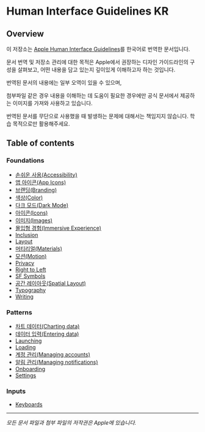 # Human Interface Guidelines KR

## Overview

이 저장소는 [Apple Human Interface Guidelines](https://developer.apple.com/design/human-interface-guidelines/)를 한국어로 번역한 문서입니다.

문서 번역 및 저장소 관리에 대한 목적은 Apple에서 권장하는 디자인 가이드라인의 구성을 살펴보고, 어떤 내용을 담고 있는지 깊이있게 이해하고자 하는 것입니다.

번역된 문서의 내용에는 일부 오역이 있을 수 있으며, 

첨부파일 같은 경우 내용을 이해하는 데 도움이 필요한 경우에만 공식 문서에서 제공하는 이미지를 가져와 사용하고 있습니다.

번역된 문서를 무단으로 사용했을 때 발생하는 문제에 대해서는 책임지지 않습니다. 학습 목적으로만 활용해주세요.

## Table of contents

### Foundations

- [손쉬운 사용(Accessibility)](./foundations/accessibility.md)
- [앱 아이콘(App Icons)](./foundations/app-icons.md)
- [브랜딩(Branding)](./foundations/branding.md)
- [색상(Color)](./foundations/color.md)
- [다크 모드(Dark Mode)](./foundations/dark-mode.md)
- [아이콘(Icons)](./foundations/icons.md)
- [이미지(Images)](./foundations/images.md)
- [몰입형 경험(Immersive Experience)](./foundations/immersive-experiences.md)
- [Inclusion](./foundations/inclusion.md)
- [Layout](./foundations/layout.md)
- [머티리얼(Materials)](./foundations/materials.md)
- [모션(Motion)](./foundations/motion.md)
- [Privacy](./foundations/)
- [Right to Left](./foundations/right-to-left.md)
- [SF Symbols](./foundations/sf-symbols.md)
- [공간 레이아웃(Spatial Layout)](./foundations/)
- [Typography](./foundations/)
- [Writing](./foundations/)

### Patterns

- [차트 데이터(Charting data)](./patterns/charting-data.md)
- [데이터 입력(Entering data)](./patterns/entering-data.md)
- [Launching](./patterns/launching.md)
- [Loading](./patterns/loading.md)
- [계정 관리(Managing accounts)](./patterns/managing-accounts.md)
- [알림 관리(Managing notifications)](./patterns/managing-notifications.md)
- [Onboarding](./patterns/onboarding.md)
- [Settings](./patterns/settings.md)

### Inputs

- [Keyboards](./inputs/keyboards.md)

---

_모든 문서 파일과 첨부 파일의 저작권은 Apple에 있습니다._

